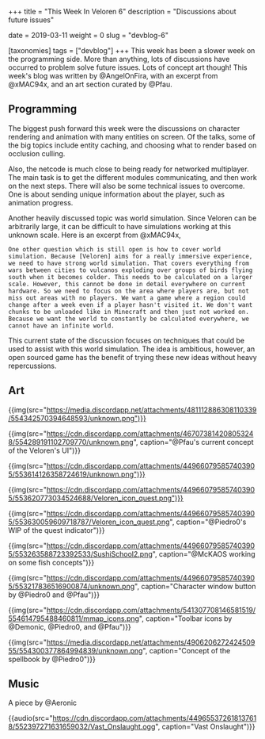 +++
title = "This Week In Veloren 6"
description = "Discussions about future issues"

date = 2019-03-11
weight = 0
slug = "devblog-6"

[taxonomies]
tags = ["devblog"]
+++
This week has been a slower week on the programming side. More than anything, lots of discussions have occurred to problem solve future issues. Lots of concept art though! This week's blog was written by @AngelOnFira, with an excerpt from @xMAC94x, and an art section curated by @Pfau.

## Programming

The biggest push forward this week were the discussions on character rendering and animation with many entities on screen. Of the talks, some of the big topics include entity caching, and choosing what to render based on occlusion culling.

Also, the netcode is much close to being ready for networked multiplayer. The main task is to get the different modules communicating, and then work on the next steps. There will also be some technical issues to overcome. One is about sending unique information about the player, such as animation progress.

Another heavily discussed topic was world simulation. Since Veloren can be arbitrarily large, it can be difficult to have simulations working at this unknown scale. Here is an excerpt from @xMAC94x,

`
One other question which is still open is how to cover world simulation. Because [Veloren] aims for a really immersive experience, we need to have strong world simulation. That covers everything from wars between cities to vulcanos exploding over groups of birds flying south when it becomes colder. This needs to be calculated on a larger scale. However, this cannot be done in detail everywhere on current hardware. So we need to focus on the area where players are, but not miss out areas with no players. We want a game where a region could change after a week even if a player hasn't visited it. We don't want chunks to be unloaded like in Minecraft and then just not worked on. Because we want the world to constantly be calculated everywhere, we cannot have an infinite world.
`

This current state of the discussion focuses on techniques that could be used to assist with this world simulation. The idea is ambitious, however, an open sourced game has the benefit of trying these new ideas without heavy repercussions.

## Art

{{img(src="https://media.discordapp.net/attachments/481112886308110339/554342570394648593/unknown.png")}}

{{img(src="https://cdn.discordapp.com/attachments/467073814208053248/554289191102709770/unknown.png", caption="@Pfau's current concept of the Veloren's UI")}}

{{img(src="https://cdn.discordapp.com/attachments/449660795857403905/553614126358724619/unknown.png")}}

{{img(src="https://cdn.discordapp.com/attachments/449660795857403905/553620773034524688/Veloren_icon_quest.png")}}

{{img(src="https://cdn.discordapp.com/attachments/449660795857403905/553630059609718787/Veloren_icon_quest.png", caption="@Piedro0's WIP of the quest indicator")}}

{{img(src="https://cdn.discordapp.com/attachments/449660795857403905/553263588723392533/SushiSchool2.png", caption="@McKAOS working on some fish concepts")}}

{{img(src="https://cdn.discordapp.com/attachments/449660795857403905/553217836516900874/unknown.png", caption="Character window button by @Piedro0 and @Pfau")}}

{{img(src="https://cdn.discordapp.com/attachments/541307708146581519/554614795488460811/mmap_icons.png", caption="Toolbar icons by @Demonic, @Piedro0, and @Pfau")}}

{{img(src="https://media.discordapp.net/attachments/490620627242450955/554300377864994839/unknown.png", caption="Concept of the spellbook by @Piedro0")}}

## Music

A piece by @Aeronic

{{audio(src="https://cdn.discordapp.com/attachments/449655372618137618/552397271631659032/Vast_Onslaught.ogg", caption="Vast Onslaught")}}